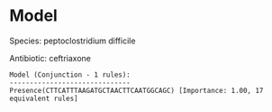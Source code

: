 
# Model

Species: peptoclostridium difficile

Antibiotic: ceftriaxone

```
Model (Conjunction - 1 rules):
------------------------------
Presence(CTTCATTTAAGATGCTAACTTCAATGGCAGC) [Importance: 1.00, 17 equivalent rules]

```

